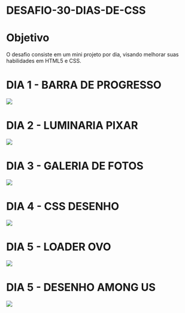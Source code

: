 # DESAFIO-30-DIAS-DE-CSS
# Objetivo
O desafio consiste em um mini projeto por dia, visando melhorar suas habilidades em HTML5 e CSS.
# DIA 1 - BARRA DE PROGRESSO
![](https://media.giphy.com/media/SDPghRQueKfSDjxkJl/giphy.gif)

# DIA 2 - LUMINARIA PIXAR
![](https://media.giphy.com/media/SQUZCeOYE9GrTFkWNM/giphy.gif)

# DIA 3 - GALERIA DE FOTOS
![](https://media.giphy.com/media/wUKeIDsCkHmYYgfPHH/giphy.gif)

# DIA 4 - CSS DESENHO
![](https://media.giphy.com/media/Y9snRSWYaPybpkpYFH/giphy.gif)

# DIA 5 - LOADER OVO
![](https://media.giphy.com/media/tngCVkg3ekp40r6ydi/giphy.gif)

# DIA 5 - DESENHO AMONG US
![](https://media.giphy.com/media/tngCVkg3ekp40r6ydi/giphy.gif)

